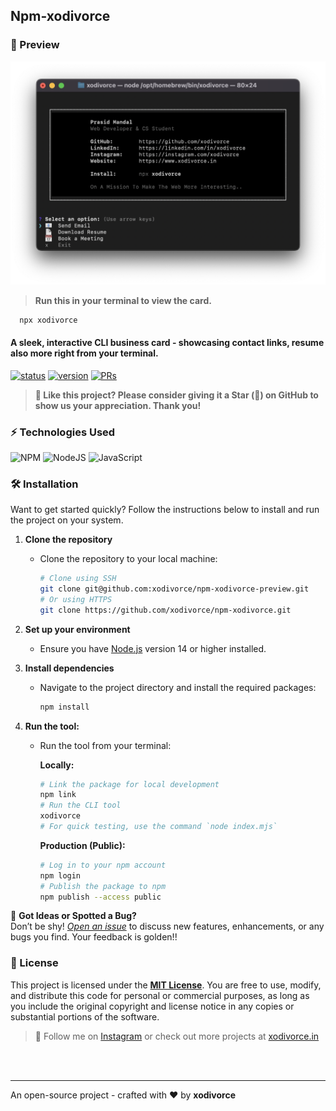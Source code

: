 ## Npm-xodivorce

### 👀 Preview
<img src="./images/npm-xodivorce-preview.png" alt="npm-xodivorce-preview">

> **Run this in your terminal to view the card.**
   ```bash
     npx xodivorce
   ```

#### A sleek, interactive CLI business card - showcasing contact links, resume also more right from your terminal.

[![status](https://img.shields.io/badge/status-active-brightgreen.svg?style=flat)](https://github.com/xodivorce/npm-xodivorce/)
[![version](https://img.shields.io/badge/version-v1.1.0-yellow.svg?style=flat)](https://github.com/xodivorce/npm-xodivorce/)
[![PRs](https://img.shields.io/badge/PRs-welcome-blue.svg?style=flat)](https://github.com/xodivorce/npm-xodivorce/)

> **🥰 Like this project? Please consider giving it a Star (🌟) on GitHub to show us your appreciation. Thank you!**

### ⚡️ Technologies Used
![NPM](https://img.shields.io/badge/NPM-%23CB3837.svg?style=for-the-badge&logo=npm&logoColor=white)
![NodeJS](https://img.shields.io/badge/node.js-6DA55F?style=for-the-badge&logo=node.js&logoColor=white)
![JavaScript](https://img.shields.io/badge/javascript-%23323330.svg?style=for-the-badge&logo=javascript&logoColor=%23F7DF1E)

### 🛠️ Installation
   Want to get started quickly? Follow the instructions below to install and run the project on your system.

1. **Clone the repository**
   - Clone the repository to your local machine:
     ```bash
     # Clone using SSH
     git clone git@github.com:xodivorce/npm-xodivorce-preview.git
     # Or using HTTPS
     git clone https://github.com/xodivorce/npm-xodivorce.git
     ```

2. **Set up your environment**
   - Ensure you have [Node.js](https://nodejs.org/) version 14 or higher installed.

3. **Install dependencies**
   - Navigate to the project directory and install the required packages:
     ```bash
     npm install
     ```

4. **Run the tool:**
   - Run the tool from your terminal:

      **Locally:**
      ```bash
      # Link the package for local development
      npm link
      # Run the CLI tool
      xodivorce
      # For quick testing, use the command `node index.mjs`
      ```

      **Production (Public):**
      ```bash
      # Log in to your npm account
      npm login
      # Publish the package to npm
      npm publish --access public
      ```

🐞 **Got Ideas or Spotted a Bug?**  
   Don’t be shy! [*Open an issue*](https://github.com/xodivorce/npm-xodivorce/issues) to discuss new features, enhancements, or any bugs you find. Your feedback is golden!!

### 📄 License
   This project is licensed under the [**MIT License**](LICENSE.txt). You are free to use, modify, and distribute this code for personal or commercial purposes, as long as you include the original copyright and license notice in any copies or substantial portions of the software.

> 🧠 Follow me on [Instagram](https://www.instagram.com/xodivorce) or check out more projects at [xodivorce.in](https://www.xodivorce.in)

<br></br>

****

An open-source project - crafted with ❤️ by **xodivorce**